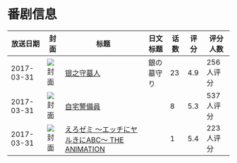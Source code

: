 # 番剧信息

|放送日期|封面|标题|日文标题|话数|评分|评分人数|
|---|---|---|---|---|---|---|
|2017-03-31|![封面](https://lain.bgm.tv/pic/cover/c/11/e7/173850_7v1mJ.jpg)|[银之守墓人](https://bangumi.tv/subject/173850)|銀の墓守り|23|4.9|256人评分|
|2017-03-31|![封面](https://bangumi.tv/img/no_icon_subject.png)|[自宅警備員](https://bangumi.tv/subject/207230)||8|5.3|537人评分|
|2017-03-31|![封面](https://bangumi.tv/img/no_icon_subject.png)|[えろゼミ ～エッチにヤルきにABC～ THE ANIMATION](https://bangumi.tv/subject/212292)||1|5.4|223人评分|
